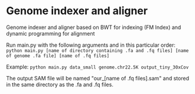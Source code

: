 # Genome indexer and aligner #

Genome indexer and aligner based on BWT for indexing (FM Index) and dynamic programming for alignment

Run main.py with the following arguments and in this particular order: `python main.py [name of directory containing .fa and .fq files] [name of genome .fa file] [name of .fq files]`

Example: `python main.py data_small genome.chr22.5K output_tiny_30xCov`

The output SAM file will be named "our_[name of .fq files].sam" and stored in the same directory as the .fa and .fq files.
